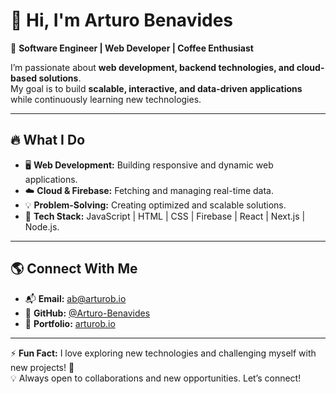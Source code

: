 # 👋 Hi, I'm Arturo Benavides

🚀 **Software Engineer | Web Developer | Coffee Enthusiast**  

I’m passionate about **web development, backend technologies, and cloud-based solutions**.  
My goal is to build **scalable, interactive, and data-driven applications** while continuously learning new technologies.  

---

## 🔥 **What I Do**
- 🖥 **Web Development:** Building responsive and dynamic web applications.
- ☁️ **Cloud & Firebase:** Fetching and managing real-time data.
- 💡 **Problem-Solving:** Creating optimized and scalable solutions.
- 🔧 **Tech Stack:** JavaScript | HTML | CSS | Firebase | React | Next.js | Node.js.

---

## 🌎 **Connect With Me**
- 📬 **Email:** [ab@arturob.io](mailto:ab@arturob.io)
- 🔗 **GitHub:** [@Arturo-Benavides](https://github.com/Arturo-Benavides)
- 🎨 **Portfolio:** [arturob.io](https://arturob.io)

---

⚡ **Fun Fact:** I love exploring new technologies and challenging myself with new projects! 🚀  
💡 Always open to collaborations and new opportunities. Let’s connect!  
